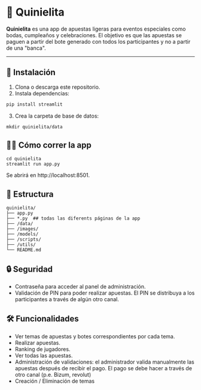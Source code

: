 # 🎯 Quinielita

**Quinielita** es una app de apuestas ligeras para eventos especiales como bodas, cumpleaños y celebraciones.  El objetivo es que las apuestas se paguen a partir del bote generado con todos los participantes y no a partir de una "banca".

---

## 🚀 Instalación

1. Clona o descarga este repositorio.
2. Instala dependencias:

```bash
pip install streamlit
```
3. Crea la carpeta de base de datos:
```
mkdir quinielita/data
```


## 🏃‍♂️ Cómo correr la app
```
cd quinielita
streamlit run app.py
```

Se abrirá en http://localhost:8501.


## 🧱 Estructura

```
quinielita/
├── app.py
├── *.py  ## todas las diferents páginas de la app
├── /data/
├── /images/
├── /models/
├── /scripts/
├── /utils/
└── README.md
```

## 🔒 Seguridad

- Contraseña para acceder al panel de administración.
- Validación de PIN para poder realizar apuestas. El PIN se distribuya a los participantes a través de algún otro canal.

## 🛠️ Funcionalidades

- Ver temas de apuestas y botes correspondientes por cada tema.
- Realizar apuestas. 
- Ranking de jugadores.
- Ver todas las apuestas.
- Administración de validaciones: el administrador valida manualmente las apuestas después de recibir el pago. El pago se debe hacer a través de otro canal (p.e. Bizum, revolut)
- Creación / Eliminación de temas

